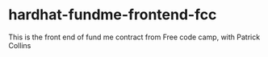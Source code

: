# hardhat-fundme-frontend-fcc
This is the front end of fund me contract from Free code camp, with Patrick Collins
